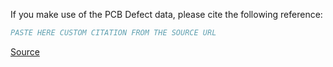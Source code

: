 If you make use of the PCB Defect data, please cite the following reference:

``` bibtex
PASTE HERE CUSTOM CITATION FROM THE SOURCE URL
```

[Source](https://arxiv.org/abs/1901.08204)